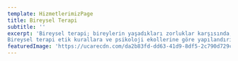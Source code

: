 ```yaml
---
template: HizmetlerimizPage
title: Bireysel Terapi
subtitle: ''
excerpt: 'Bireysel terapi; bireylerin yaşadıkları zorluklar karşısında, ihtiyaçları temel alınarak terapötik bir ortamda terapist ve danışan iş birliği ile yürütülen profesyonel bir süreçtir.
Bireysel terapi etik kurallara ve psikoloji ekollerine göre yapılandırılmıştır.'
featuredImage: 'https://ucarecdn.com/da2b83fd-dd63-41d9-8df5-2c790d729c11/'
---
```


